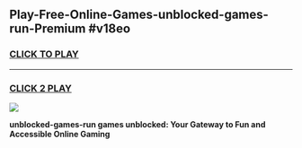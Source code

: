 
## Play-Free-Online-Games-unblocked-games-run-Premium #v18eo
<h3>
<a href="https://premium.freeplayer.one?title=unblocked-games-run&ref=8M">CLICK TO PLAY</a></h3>
<hr>

<h3>
<a href="https://premium.freeplayer.one?title=unblocked-games-run&ref=8M">CLICK 2 PLAY</a>
  
</h3>

<a href="https://premium.freeplayer.one?title=unblocked-games-run&ref=8M"><img src="https://clearcache.store/games.png"></a>


**unblocked-games-run games unblocked: Your Gateway to Fun and Accessible Online Gaming**
